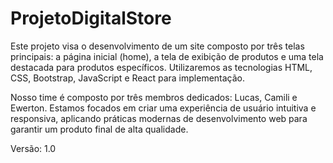 # ProjetoDigitalStore

Este projeto visa o desenvolvimento de um site composto por três telas principais: a página inicial (home), a tela de exibição de produtos e uma tela destacada para produtos específicos. Utilizaremos as tecnologias HTML, CSS, Bootstrap, JavaScript e React para implementação.

Nosso time é composto por três membros dedicados: Lucas, Camili e Ewerton. Estamos focados em criar uma experiência de usuário intuitiva e responsiva, aplicando práticas modernas de desenvolvimento web para garantir um produto final de alta qualidade.

Versão: 1.0



